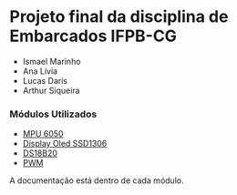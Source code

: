 # Projeto final da disciplina de Embarcados IFPB-CG

- Ismael Marinho
- Ana Lívia 
- Lucas Daris
- Arthur Siqueira

### Módulos Utilizados

- [MPU 6050](./components/mpu/mpu_component_doc.md)
- [Display Oled SSD1306](./components/oled_display/oled_component_doc.md)
- [DS18B20]()
- [PWM]()

A documentação está dentro de cada módulo.